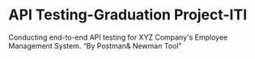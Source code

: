 # API Testing-Graduation Project-ITI
 Conducting end-to-end API testing for XYZ Company's Employee Management System.
 “By Postman& Newman Tool”
